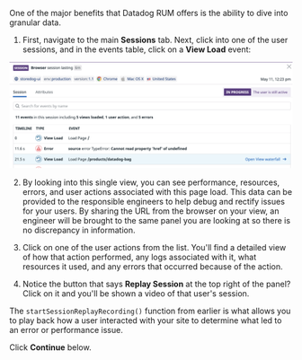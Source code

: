 One of the major benefits that Datadog RUM offers is the ability to dive into granular data.

1. First, navigate to the main **Sessions** tab. Next, click into one of the user sessions, and in the events table, click on a **View Load** event:

  ![explorer view](./assets/view.png)

2. By looking into this single view, you can see performance, resources, errors, and user actions associated with this page load. This data can be provided to the responsible engineers to help debug and rectify issues for your users. By sharing the URL from the browser on your view, an engineer will be brought to the same panel you are looking at so there is no discrepancy in information.

3. Click on one of the user actions from the list. You'll find a detailed view of how that action performed, any logs associated with it, what resources it used, and any errors that occurred because of the action.

4. Notice the button that says **Replay Session** at the top right of the panel? Click on it and you'll be shown a video of that user's session. 

  The `startSessionReplayRecording()` function from earlier is what allows you to play back how a user interacted with your site to determine what led to an error or performance issue. 

Click **Continue** below.
